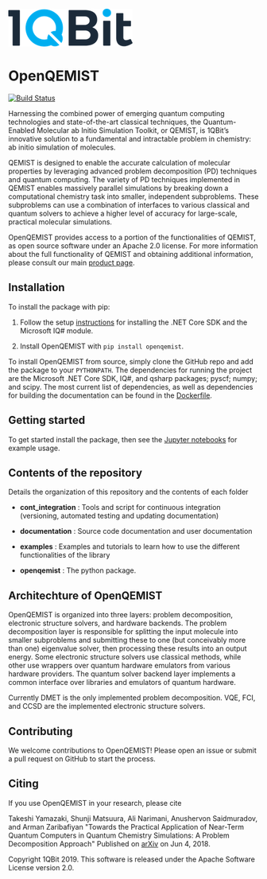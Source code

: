 ![logo](docs/img/1qbitlogo.png "1QBit is awesome!")
# OpenQEMIST
[![Build Status](https://travis-ci.com/1QB-Information-Technologies/openqemist.svg?token=zt4rNJ8MTUGcpVsToGyy&branch=master)](https://travis-ci.com/1QB-Information-Technologies/openqemist)

Harnessing the combined power of emerging quantum computing technologies and
state-of-the-art classical techniques, the Quantum-Enabled Molecular ab Initio
Simulation Toolkit, or QEMIST, is 1QBit’s innovative solution to a fundamental
and intractable problem in chemistry: ab initio simulation of molecules.

QEMIST is designed to enable the accurate calculation of molecular properties by
leveraging advanced problem decomposition (PD) techniques and quantum computing.
The variety of PD techniques implemented in QEMIST enables massively parallel
simulations by breaking down a computational chemistry task into smaller,
independent subproblems. These subproblems can use a combination of interfaces
to various classical and quantum solvers to achieve a higher level of accuracy
for large-scale, practical molecular simulations.

OpenQEMIST provides access to a portion of the functionalities of QEMIST, as
open source software under an Apache 2.0 license. For more information about the
full functionality of QEMIST and obtaining additional information, please
consult our main [product page](https://1qbit.com/qemist).

## Installation
To install the package with pip:

1. Follow the setup [instructions](https://docs.microsoft.com/en-us/quantum/install-guide/?view=qsharp-preview) for installing the .NET Core SDK and the Microsoft IQ# module.

2. Install OpenQEMIST with `pip install openqemist`.

To install OpenQEMIST from source, simply clone the GitHub repo and add the package
to your ``PYTHONPATH``. The dependencies for running the project are the Microsoft
.NET Core SDK, IQ#, and qsharp packages; pyscf; numpy; and scipy. The most current
list of dependencies, as well as dependencies for building the documentation can
be found in the [Dockerfile](./docker_images/Dockerfile).

## Getting started

To get started install the package, then see the [Jupyter notebooks](./examples/) for example usage.

## Contents of the repository

Details the organization of this repository and the contents of each folder

- **cont_integration** :
Tools and script for continuous integration (versioning, automated testing and updating documentation)

- **documentation** :
Source code documentation and user documentation

- **examples** :
Examples and tutorials to learn how to use the different functionalities of the library

- **openqemist** :
The python package.

## Architechture of OpenQEMIST

OpenQEMIST is organized into three layers: problem decomposition, electronic
structure solvers, and hardware backends. The problem decomposition layer is
responsible for splitting the input molecule into smaller subproblems and
submitting these to one (but conceivably more than one) eigenvalue solver, then
processing these results into an output energy. Some electronic structure
solvers use classical methods, while other use wrappers over quantum hardware
emulators from various hardware providers. The quantum solver backend layer
implements a common interface over libraries and emulators of quantum hardware.

Currently DMET is the only implemented problem decomposition.
VQE, FCI, and CCSD are the implemented electronic structure solvers.

## Contributing
We welcome contributions to OpenQEMIST! Please open an issue or submit a pull request on GitHub to start the process.

## Citing
If you use OpenQEMIST in your research, please cite

Takeshi Yamazaki, Shunji Matsuura, Ali Narimani, Anushervon Saidmuradov, and Arman Zaribafiyan "Towards the Practical Application of Near-Term Quantum Computers in Quantum Chemistry Simulations: A Problem Decomposition Approach" Published on [arXiv](https://arxiv.org/abs/1806.01305) on Jun 4, 2018.


Copyright 1QBit 2019. This software is released under the Apache Software License version 2.0.
